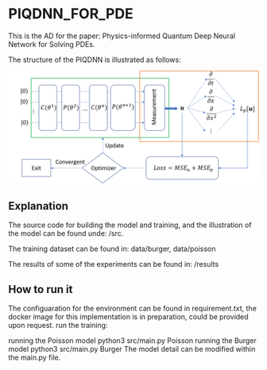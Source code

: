 # PIQDNN_FOR_PDE

This is the AD for the paper: Physics-informed Quantum Deep Neural Network for Solving PDEs. 

The structure of the PIQDNN is illustrated as follows:

![image info](./src/PIDNNModel.png)

## Explanation
The source code for building the model and training, and the illustration of the model can be found unde: /src. 

The training dataset can be found in: data/burger, data/poisson

The results of some of the experiments can be found in: /results


## How to run it
The configuaration for the environment can be found in requirement.txt, the docker image for this implementation is in preparation, could be provided upon request.
run the training:

running the Poisson model
     python3 src/main.py Poisson
running the Burger model
     python3 src/main.py Burger
The model detail can be modified within the main.py file.


